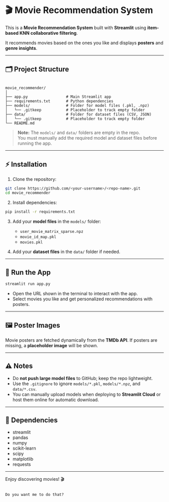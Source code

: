 
# 🎬 Movie Recommendation System

This is a **Movie Recommendation System** built with **Streamlit** using **item-based KNN collaborative filtering**.  

It recommends movies based on the ones you like and displays **posters** and **genre insights**.

---

## 🗂 Project Structure

```

movie_recommender/
│
├── app.py                 # Main Streamlit app
├── requirements.txt       # Python dependencies
├── models/                # Folder for model files (.pkl, .npz)
│   └── .gitkeep           # Placeholder to track empty folder
├── data/                  # Folder for dataset files (CSV, JSON)
│   └── .gitkeep           # Placeholder to track empty folder
└── README.md

````

> **Note:** The `models/` and `data/` folders are empty in the repo.  
> You must manually add the required model and dataset files before running the app.

---

## ⚡ Installation

1. Clone the repository:

```bash
git clone https://github.com/<your-username>/<repo-name>.git
cd movie_recommender
````

2. Install dependencies:

```bash
pip install -r requirements.txt
```

3. Add your **model files** in the `models/` folder:

   * `user_movie_matrix_sparse.npz`
   * `movie_id_map.pkl`
   * `movies.pkl`

4. Add your **dataset files** in the `data/` folder if needed.

---

## 🚀 Run the App

```bash
streamlit run app.py
```

* Open the URL shown in the terminal to interact with the app.
* Select movies you like and get personalized recommendations with posters.

---

## 🖼 Poster Images

Movie posters are fetched dynamically from the **TMDb API**.
If posters are missing, a **placeholder image** will be shown.

---

## ⚠️ Notes

* Do **not push large model files** to GitHub; keep the repo lightweight.
* Use the `.gitignore` to ignore `models/*.pkl`, `models/*.npz`, and `data/*.csv`.
* You can manually upload models when deploying to **Streamlit Cloud** or host them online for automatic download.

---

## 📌 Dependencies

* streamlit
* pandas
* numpy
* scikit-learn
* scipy
* matplotlib
* requests

---

Enjoy discovering movies! 🎬

```

Do you want me to do that?
```
